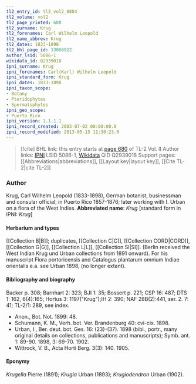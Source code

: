 ```yaml
---
tl2_entry_id: tl2_vol2_0804
tl2_volume: vol2
tl2_page_printed: 680
tl2_surname: Krug
tl2_forenames: Carl Wilhelm Leopold
tl2_name_abbrev: Krug
tl2_dates: 1833-1898
tl2_bhl_page_id: 33068922
author_lsid: 5086-1
wikidata_id: Q2939018
ipni_surname: Krug
ipni_forenames: Carl(Karl) Wilhelm Leopold
ipni_standard_form: Krug
ipni_dates: 1833-1898
ipni_taxon_scope: 
- Botany
- Pteridophytes
- Spermatophytes
ipni_geo_scope: 
- Puerto Rico
ipni_version: 1.1.1.1
ipni_record_created: 2003-07-02 00:00:00.0
ipni_record_modified: 2013-05-15 11:30:23.0
---
```


> [!cite] BHL link: this entry starts at [page 680](https://www.biodiversitylibrary.org/page/33068922) of TL-2 Vol. II
> Author links: [IPNI](https://www.ipni.org/a/5086-1) LSID 5086-1, [Wikidata](https://www.wikidata.org/wiki/Q2939018) QID Q2939018
> Support pages: [[Abbreviations|abbreviations]], [[Layout key|layout key]], [[Cite TL-2|cite TL-2]]

### Author

Krug, Carl Wilhelm Leopold (1833-1898), German botanist, businessman and consular official; in Puerto Rico 1857-1876; later working with I. Urban on a flora of the West Indies. 
**Abbreviated name**: *Krug* \[standard form in IPNI: *Krug*\]

#### Herbarium and types

[[Collection B|B]]; duplicates, [[Collection C|C]], [[Collection CORD|CORD]], [[Collection G|G]], [[Collection L|L]], [[Collection SI|SI]]. (Berlin received the West Indian Krug und Urban collections from 1891 onward). For his manuscript Flora portoricensis and Catalogus plantarum omnium Indiae orientalis e.a. see Urban 1898, (no longer extant).

#### Bibliography and biography

Backer p. 308; Barnhart 2: 323; BJI 1: 35; Bossert p. 221; CSP 16: 487; DTS 1: 162, 6(4):165; Hortus 3: 1197("Krug");IH 2: 390; NAF 28B(2):441, ser. 2. 7: 41; TL-2/1: 289, see index.
- Anon., Bot. Not. 1899: 48.
- Schumann, K. M., Verh. bot. Ver. Brandenburg 40: cvi-cix. 1898.
- Urban, I., Ber. deut. bot. Ges. 16: (23)-(37). 1898 (bibl., portr., many original details on collections, publications and manuscripts); Symb. ant. 1: 89-90. 1898, 3: 69-70. 1902.
- Wittrock, V. B., Acta Horti Berg. 3(3): 140. 1905.

#### Eponymy

*Krugella* Pierre (1891); *Krugia* Urban (1893); *Krugiodendron* Urban (1902).

